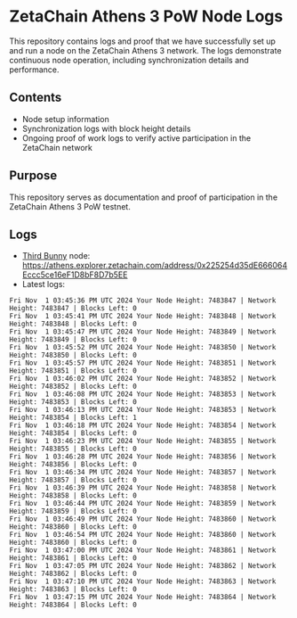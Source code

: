 # ZetaChain Athens 3 PoW Node Logs
This repository contains logs and proof that we have successfully set up and run a node on the ZetaChain Athens 3 network. The logs demonstrate continuous node operation, including synchronization details and performance.

## Contents
- Node setup information
- Synchronization logs with block height details
- Ongoing proof of work logs to verify active participation in the ZetaChain network

## Purpose
This repository serves as documentation and proof of participation in the ZetaChain Athens 3 PoW testnet.

## Logs

- [Third Bunny](https://thirdbunny.xyz/) node: https://athens.explorer.zetachain.com/address/0x225254d35dE666064Eccc5ce16eF1D8bF8D7b5EE
- Latest logs:
```
Fri Nov  1 03:45:36 PM UTC 2024 Your Node Height: 7483847 | Network Height: 7483847 | Blocks Left: 0
Fri Nov  1 03:45:41 PM UTC 2024 Your Node Height: 7483848 | Network Height: 7483848 | Blocks Left: 0
Fri Nov  1 03:45:47 PM UTC 2024 Your Node Height: 7483849 | Network Height: 7483849 | Blocks Left: 0
Fri Nov  1 03:45:52 PM UTC 2024 Your Node Height: 7483850 | Network Height: 7483850 | Blocks Left: 0
Fri Nov  1 03:45:57 PM UTC 2024 Your Node Height: 7483851 | Network Height: 7483851 | Blocks Left: 0
Fri Nov  1 03:46:02 PM UTC 2024 Your Node Height: 7483852 | Network Height: 7483852 | Blocks Left: 0
Fri Nov  1 03:46:08 PM UTC 2024 Your Node Height: 7483853 | Network Height: 7483853 | Blocks Left: 0
Fri Nov  1 03:46:13 PM UTC 2024 Your Node Height: 7483853 | Network Height: 7483854 | Blocks Left: 1
Fri Nov  1 03:46:18 PM UTC 2024 Your Node Height: 7483854 | Network Height: 7483854 | Blocks Left: 0
Fri Nov  1 03:46:23 PM UTC 2024 Your Node Height: 7483855 | Network Height: 7483855 | Blocks Left: 0
Fri Nov  1 03:46:28 PM UTC 2024 Your Node Height: 7483856 | Network Height: 7483856 | Blocks Left: 0
Fri Nov  1 03:46:34 PM UTC 2024 Your Node Height: 7483857 | Network Height: 7483857 | Blocks Left: 0
Fri Nov  1 03:46:39 PM UTC 2024 Your Node Height: 7483858 | Network Height: 7483858 | Blocks Left: 0
Fri Nov  1 03:46:44 PM UTC 2024 Your Node Height: 7483859 | Network Height: 7483859 | Blocks Left: 0
Fri Nov  1 03:46:49 PM UTC 2024 Your Node Height: 7483860 | Network Height: 7483860 | Blocks Left: 0
Fri Nov  1 03:46:54 PM UTC 2024 Your Node Height: 7483860 | Network Height: 7483860 | Blocks Left: 0
Fri Nov  1 03:47:00 PM UTC 2024 Your Node Height: 7483861 | Network Height: 7483861 | Blocks Left: 0
Fri Nov  1 03:47:05 PM UTC 2024 Your Node Height: 7483862 | Network Height: 7483862 | Blocks Left: 0
Fri Nov  1 03:47:10 PM UTC 2024 Your Node Height: 7483863 | Network Height: 7483863 | Blocks Left: 0
Fri Nov  1 03:47:15 PM UTC 2024 Your Node Height: 7483864 | Network Height: 7483864 | Blocks Left: 0
```
